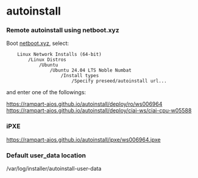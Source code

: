 # autoinstall

### Remote autoinstall using netboot.xyz

Boot [netboot.xyz](https://netboot.xyz/), select:
```
    Linux Network Installs (64-bit)
        /Linux Distros
            /Ubuntu
                /Ubuntu 24.04 LTS Noble Numbat
                    /Install types
                        /Specify preseed/autoinstall url...

```
and enter one of the followings: 

https://rampart-aios.github.io/autoinstall/deploy/ro/ws006964
https://rampart-aios.github.io/autoinstall/deploy/ciai-ws/ciai-cpu-w05588


### iPXE 
https://rampart-aios.github.io/autoinstall/ipxe/ws006964.ipxe

### Default user_data location
/var/log/installer/autoinstall-user-data